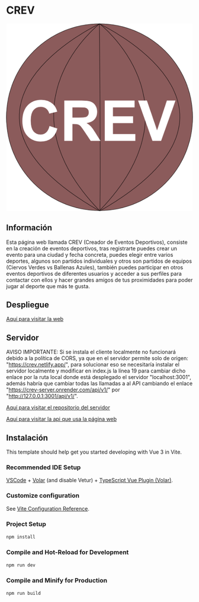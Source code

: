 # CREV

<p align="center">
  <img src="https://raw.githubusercontent.com/danielmera2912/crev_server/master/crev_logo.png" alt="Logo de CREV"/>
</p>

## Información

Esta página web llamada CREV (Creador de Eventos Deportivos), consiste en la creación de eventos deportivos, tras registrarte puedes crear un evento para una ciudad y fecha concreta, puedes elegir entre varios deportes, algunos son partidos individuales y otros son partidos de equipos (Ciervos Verdes vs Ballenas Azules), también puedes participar en otros eventos deportivos de diferentes usuarios y acceder a sus perfiles para contactar con ellos y hacer grandes amigos de tus proximidades para poder jugar al deporte que más te gusta.

## Despliegue

[Aquí para visitar la web](https://crev.netlify.app/)

## Servidor


AVISO IMPORTANTE: Si se instala el cliente localmente no funcionará debido a la política de CORS, ya que en el servidor permite solo de origen: "https://crev.netlify.app/", para solucionar eso se necesitaría instalar el servidor localmente y modificar en index.js la línea 19 para cambiar dicho enlace por la ruta local donde está desplegado el servidor "localhost:3001", además habría que cambiar todas las llamadas a al API cambiando el enlace "https://crev-server.onrender.com/api/v1/" por "http://127.0.0.1:3001/api/v1/".

[Aquí para visitar el repositorio del servidor](https://github.com/danielmera2912/crev_server)

[Aquí para visitar la api que usa la página web](https://crev-server.onrender.com/api/v1/partidos)

## Instalación

This template should help get you started developing with Vue 3 in Vite.

### Recommended IDE Setup

[VSCode](https://code.visualstudio.com/) + [Volar](https://marketplace.visualstudio.com/items?itemName=Vue.volar) (and disable Vetur) + [TypeScript Vue Plugin (Volar)](https://marketplace.visualstudio.com/items?itemName=Vue.vscode-typescript-vue-plugin).

### Customize configuration

See [Vite Configuration Reference](https://vitejs.dev/config/).

### Project Setup

```sh
npm install
```

### Compile and Hot-Reload for Development

```sh
npm run dev
```

### Compile and Minify for Production

```sh
npm run build
```
